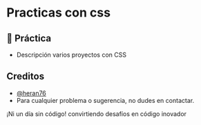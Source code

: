 
# Practicas con css



## 🚀 Práctica 
- Descripción
 varios proyectos con CSS


## Creditos


- [@heran76](https://github.com/Heran76)
- Para cualquier problema o sugerencia, no dudes en contactar.


¡Ni un día sin código!
convirtiendo desafíos en código inovador